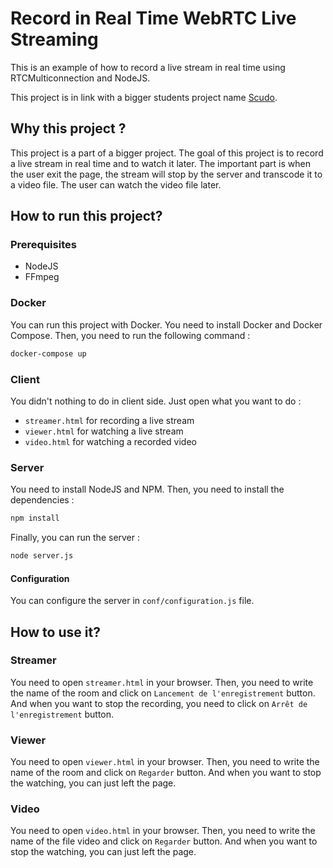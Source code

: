 # Record in Real Time WebRTC Live Streaming

This is an example of how to record a live stream in real time using RTCMulticonnection and NodeJS.

This project is in link with a bigger students project name [Scudo](https://github.com/Catif/LP-PTUT_Scudo).

## Why this project ?

This project is a part of a bigger project. The goal of this project is to record a live stream in real time and to watch it later. The important part is when the user exit the page, the stream will stop by the server and transcode it to a video file. The user can watch the video file later.

## How to run this project?

### Prerequisites
* NodeJS
* FFmpeg

### Docker
You can run this project with Docker. You need to install Docker and Docker Compose. Then, you need to run the following command :
```bash
docker-compose up
```

### Client
You didn't nothing to do in client side. Just open what you want to do :
* `streamer.html` for recording a live stream
* `viewer.html` for watching a live stream
* `video.html` for watching a recorded video

### Server
You need to install NodeJS and NPM. Then, you need to install the dependencies :
```bash
npm install
```
Finally, you can run the server :
```bash
node server.js
```

#### Configuration
You can configure the server in `conf/configuration.js` file.

## How to use it?
### Streamer
You need to open `streamer.html` in your browser. Then, you need to write the name of the room and click on `Lancement de l'enregistrement` button. And when you want to stop the recording, you need to click on `Arrêt de l'enregistrement` button.

### Viewer
You need to open `viewer.html` in your browser. Then, you need to write the name of the room and click on `Regarder` button. And when you want to stop the watching, you can just left the page.

### Video
You need to open `video.html` in your browser. Then, you need to write the name of the file video and click on `Regarder` button. And when you want to stop the watching, you can just left the page.
